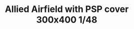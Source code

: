 ---
title: "Allied Airfield with PSP cover 300x400  1/48"
price: 620.00 
desc: "Eduard, Allied Airfield with PSP cover 300x400  1/48, razmera: 1/48"
img_path: "/assets/img/8804.jpg"
brand: AMMO
available: true
special_offer: false
new: false
soon: false
cat: "Plasticne-Makete"
subcat: "PM-EDUARD"
subsubcat: ""
---